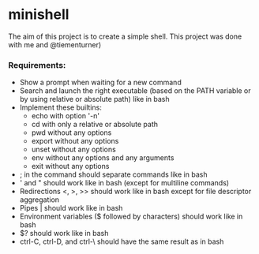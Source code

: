 # minishell
The aim of this project is to create a simple shell. 
This project was done with me and @tiementurner)

### Requirements:
- Show a prompt when waiting for a new command
- Search and launch the right executable (based on the PATH variable or by using relative or absolute path) like in bash
- Implement these builtins:
  - echo with option '-n'
  - cd with only a relative or absolute path
  - pwd without any options
  - export without any options
  - unset without any options
  - env without any options and any arguments
  - exit without any options
- ; in the command should separate commands like in bash
- ' and " should work like in bash (except for multiline commands)
- Redirections <, >, >> should work like in bash except for file descriptor aggregation
- Pipes | should work like in bash
- Environment variables ($ followed by characters) should work like in bash
- $? should work like in bash
- ctrl-C, ctrl-D, and ctrl-\ should have the same result as in bash

